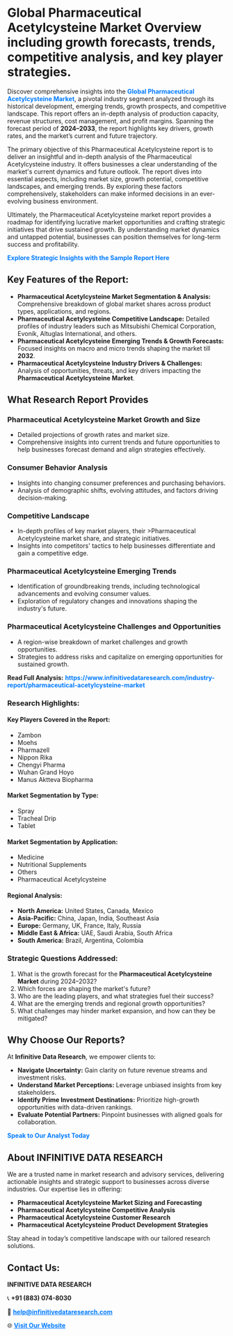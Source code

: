 <h1>Global Pharmaceutical Acetylcysteine Market Overview including growth forecasts, trends, competitive analysis, and key player strategies.</h1>
<p>
Discover comprehensive insights into the 
<a href="https://www.infinitivedataresearch.com/industry-report/pharmaceutical-acetylcysteine-market" rel="dofollow" style="color: #007BFF; text-decoration: none;"><strong>Global Pharmaceutical Acetylcysteine Market</strong></a>, a pivotal industry segment analyzed through its historical development, emerging trends, growth prospects, and competitive landscape. This report offers an in-depth analysis of production capacity, revenue structures, cost management, and profit margins. Spanning the forecast period of <strong>2024–2033</strong>, the report highlights key drivers, growth rates, and the market’s current and future trajectory.
</p>
<p>
The primary objective of this Pharmaceutical Acetylcysteine report is to deliver an insightful and in-depth analysis of the Pharmaceutical Acetylcysteine industry. It offers businesses a clear understanding of the market's current dynamics and future outlook. The report dives into essential aspects, including market size, growth potential, competitive landscapes, and emerging trends. By exploring these factors comprehensively, stakeholders can make informed decisions in an ever-evolving business environment.
</p>
<p>
Ultimately, the Pharmaceutical Acetylcysteine market report provides a roadmap for identifying lucrative market opportunities and crafting strategic initiatives that drive sustained growth. By understanding market dynamics and untapped potential, businesses can position themselves for long-term success and profitability.
</p>
<p>
<a href="https://www.infinitivedataresearch.com/request-sample/reportId=102432" style="color: #007BFF; text-decoration: none;"><strong>Explore Strategic Insights with the Sample Report Here</strong></a>
</p>

<h2>Key Features of the Report:</h2>
<ul>
<li><strong>Pharmaceutical Acetylcysteine Market Segmentation & Analysis:</strong> Comprehensive breakdown of global market shares across product types, applications, and regions.</li>
<li><strong>Pharmaceutical Acetylcysteine Competitive Landscape:</strong> Detailed profiles of industry leaders such as Mitsubishi Chemical Corporation, Evonik, Altuglas International, and others.</li>
<li><strong>Pharmaceutical Acetylcysteine Emerging Trends & Growth Forecasts:</strong> Focused insights on macro and micro trends shaping the market till <strong>2032</strong>.</li>
<li><strong>Pharmaceutical Acetylcysteine Industry Drivers & Challenges:</strong> Analysis of opportunities, threats, and key drivers impacting the <strong>Pharmaceutical Acetylcysteine Market</strong>.</li>
</ul>

<h2>What Research Report Provides</h2>
<h3>Pharmaceutical Acetylcysteine Market Growth and Size</h3>
<ul>
<li>Detailed projections of growth rates and market size.</li>
<li>Comprehensive insights into current trends and future opportunities to help businesses forecast demand and align strategies effectively.</li>
</ul>

<h3>Consumer Behavior Analysis</h3>
<ul>
<li>Insights into changing consumer preferences and purchasing behaviors.</li>
<li>Analysis of demographic shifts, evolving attitudes, and factors driving decision-making.</li>
</ul>

<h3>Competitive Landscape</h3>
<ul>
<li>In-depth profiles of key market players, their >Pharmaceutical Acetylcysteine market share, and strategic initiatives.</li>
<li>Insights into competitors' tactics to help businesses differentiate and gain a competitive edge.</li>
</ul>

<h3>Pharmaceutical Acetylcysteine Emerging Trends</h3>
<ul>
<li>Identification of groundbreaking trends, including technological advancements and evolving consumer values.</li>
<li>Exploration of regulatory changes and innovations shaping the industry's future.</li>
</ul>

<h3>Pharmaceutical Acetylcysteine Challenges and Opportunities</h3>
<ul>
<li>A region-wise breakdown of market challenges and growth opportunities.</li>
<li>Strategies to address risks and capitalize on emerging opportunities for sustained growth.</li>
</ul>
<p><strong>Read Full Analysis:</strong> <a href="https://www.infinitivedataresearch.com/industry-report/pharmaceutical-acetylcysteine-market" rel="dofollow" style="color: #007BFF; text-decoration: none;"><strong>https://www.infinitivedataresearch.com/industry-report/pharmaceutical-acetylcysteine-market</strong></a></p>
<h3>Research Highlights:</h3>
<h4>Key Players Covered in the Report:</h4>
<ul><li>Zambon</li><li>Moehs</li><li>Pharmazell</li><li>Nippon Rika</li><li>Chengyi Pharma</li><li>Wuhan Grand Hoyo</li><li>Manus Aktteva Biopharma</li></ul>
<h4>Market Segmentation by Type:</h4>
<ul><li>Spray</li><li>Tracheal Drip</li><li>Tablet</li></ul>
<h4>Market Segmentation by Application:</h4>
<ul><li>Medicine</li><li>Nutritional Supplements</li><li>Others</li><li>Pharmaceutical Acetylcysteine</li></ul>

<h4>Regional Analysis:</h4>
<ul>
<li><strong>North America:</strong> United States, Canada, Mexico</li>
<li><strong>Asia-Pacific:</strong> China, Japan, India, Southeast Asia</li>
<li><strong>Europe:</strong> Germany, UK, France, Italy, Russia</li>
<li><strong>Middle East & Africa:</strong> UAE, Saudi Arabia, South Africa</li>
<li><strong>South America:</strong> Brazil, Argentina, Colombia</li>
</ul>

<h3>Strategic Questions Addressed:</h3>
<ol>
<li>What is the growth forecast for the <strong>Pharmaceutical Acetylcysteine Market</strong> during 2024–2032?</li>
<li>Which forces are shaping the market's future?</li>
<li>Who are the leading players, and what strategies fuel their success?</li>
<li>What are the emerging trends and regional growth opportunities?</li>
<li>What challenges may hinder market expansion, and how can they be mitigated?</li>
</ol>

<h2>Why Choose Our Reports?</h2>
<p>At <strong>Infinitive Data Research</strong>, we empower clients to:</p>
<ul>
<li><strong>Navigate Uncertainty:</strong> Gain clarity on future revenue streams and investment risks.</li>
<li><strong>Understand Market Perceptions:</strong> Leverage unbiased insights from key stakeholders.</li>
<li><strong>Identify Prime Investment Destinations:</strong> Prioritize high-growth opportunities with data-driven rankings.</li>
<li><strong>Evaluate Potential Partners:</strong> Pinpoint businesses with aligned goals for collaboration.</li>
</ul>
<p><a href="https://www.infinitivedataresearch.com/industry-report/pharmaceutical-acetylcysteine-market" rel="dofollow" style="color: #007BFF; text-decoration: none;"><strong>Speak to Our Analyst Today</strong></a></p>

<h2>About INFINITIVE DATA RESEARCH</h2>
<p>We are a trusted name in market research and advisory services, delivering actionable insights and strategic support to businesses across diverse industries. Our expertise lies in offering:</p>
<ul>
<li><strong>Pharmaceutical Acetylcysteine Market Sizing and Forecasting</strong></li>
<li><strong>Pharmaceutical Acetylcysteine Competitive Analysis</strong></li>
<li><strong>Pharmaceutical Acetylcysteine Customer Research</strong></li>
<li><strong>Pharmaceutical Acetylcysteine Product Development Strategies</strong></li>
</ul>
<p>Stay ahead in today’s competitive landscape with our tailored research solutions.</p>

<h2>Contact Us:</h2>
<p><strong>INFINITIVE DATA RESEARCH</strong></p>
<p>📞 <strong>+91 (883) 074-8030</strong></p>
<p>📧 <strong><a href="mailto:help@infinitivedataresearch.com" style="color: #007BFF;">help@infinitivedataresearch.com</a></strong></p>
<p>🌐 <strong><a href="https://www.infinitivedataresearch.com" rel="dofollow" style="color: #007BFF;">Visit Our Website</a></strong></p>